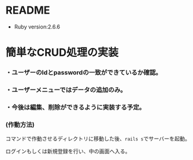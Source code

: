 # README
* Ruby version:2.6.6  
# 簡単なCRUD処理の実装　

### ・ユーザーのIdとpasswordの一致ができているか確認。

### ・ユーザーメニューではデータの追加のみ。  

### ・今後は編集、削除ができるように実装する予定。

### (作動方法)  
コマンドで作動させるディレクトリに移動した後、```rails s```でサーバーを起動。　　

ログインもしくは新規登録を行い、中の画面へ入る。　　

